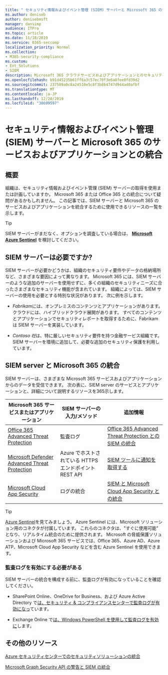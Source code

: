 ```yaml
---
title: " セキュリティ情報およびイベント管理 (SIEM) サーバーと Microsoft 365 のサービスおよびアプリケーションとの統合"
ms.author: deniseb
author: denisebmsft
manager: dansimp
audience: ITPro
ms.topic: article
ms.date: 11/18/2019
ms.service: O365-seccomp
localization_priority: Normal
ms.collection:
- M365-security-compliance
ms.custom:
- Ent_Solutions
- SIEM
description: Microsoft 365 クラウドサービスおよびアプリケーションとのセキュリティ情報およびイベント管理 (SIEM) サーバーの統合の概要を理解する
ms.openlocfilehash: b91d45235b61ff6a3c57ec70f3e6a8fee0fd39d2
ms.sourcegitcommit: 237589a0c8a24510e5c8f3b8b4747d944ad0afbf
ms.translationtype: MT
ms.contentlocale: ja-JP
ms.lasthandoff: 12/20/2019
ms.locfileid: "38699597"
---
```

#  <a name="security-information-and-event-management-siem-server-integration-with-microsoft-365-services-and-applications"></a>セキュリティ情報およびイベント管理 (SIEM) サーバーと Microsoft 365 のサービスおよびアプリケーションとの統合

## <a name="summary"></a>概要

組織は、セキュリティ情報およびイベント管理 (SIEM) サーバーの取得を使用または計画していますか。 Microsoft 365 または Office 365 との統合について疑問があるかもしれません。 この記事では、SIEM サーバーと Microsoft 365 のサービスおよびアプリケーションを統合するために使用できるリソースの一覧を示します。

> [!TIP]
> SIEM サーバーがまだなく、オプションを調査している場合は、 **[Microsoft Azure Sentinel](https://docs.microsoft.com/azure/sentinel/overview)** を検討してください。

## <a name="do-i-need-a-siem-server"></a>SIEM サーバーは必要ですか?

SIEM サーバーが必要かどうかは、組織のセキュリティ要件やデータの格納場所など、さまざまな要因によって異なります。 Microsoft 365 には、SIEM サーバーのような追加のサーバーを使用せずに、多くの組織のセキュリティニーズに合ったさまざまなセキュリティ機能が含まれています。 組織によっては、SIEM サーバーの使用を必要とする特別な状況があります。 次に例を示します。

- *Fabrikam*には、オンプレミスのコンテンツとアプリケーションがあります。クラウドには、ハイブリッドクラウド展開があります。 すべてのコンテンツとアプリケーションでセキュリティレポートを取得するために、Fabrikam は SIEM サーバーを実装しています。 

- *Contoso 社*は、特に厳しいセキュリティ要件を持つ金融サービス組織です。 SIEM サーバーを環境に追加して、必要な追加のセキュリティ保護を利用しています。

## <a name="siem-server-integration-with-microsoft-365"></a>SIEM server と Microsoft 365 の統合

SIEM サーバーは、さまざまな Microsoft 365 サービスおよびアプリケーションからのデータを受信できます。 次の表に、SIEM server のサービスとアプリケーションと、詳細について説明するリソースを365示します。 

| Microsoft 365 サービスまたはアプリケーション | SIEM サーバーの入力/メソッド | 追加情報 |
| --- | --- | --- |
| [Office 365 Advanced Threat Protection](office-365-atp.md)  | 監査ログ | [Office 365 Advanced Threat Protection との SIEM の統合](siem-integration-with-office-365-ti.md) |
| [Microsoft Defender Advanced Threat Protection](https://docs.microsoft.com/windows/security/threat-protection/) | Azure でホストされている HTTPS エンドポイント <br/>REST API| [SIEM ツールに通知を取得する](https://docs.microsoft.com/windows/security/threat-protection/microsoft-defender-atp/configure-siem) |
| [Microsoft Cloud App Security](https://docs.microsoft.com/cloud-app-security/what-is-cloud-app-security) | ログの統合 | [SIEM と Microsoft Cloud App Security との統合](https://docs.microsoft.com/cloud-app-security/siem) |

> [!TIP]
> [Azure Sentinel](https://docs.microsoft.com/azure/sentinel/overview)を見てみましょう。 Azure Sentinel には、Microsoft ソリューション用のコネクタが付属しています。 これらのコネクタは、"すぐに使用可能" となり、リアルタイム統合のために提供されます。 Microsoft の脅威保護ソリューションおよび Microsoft 365 サービスでは、Office 365、Azure AD、Azure ATP、Microsoft Cloud App Security などを含む Azure Sentinel を使用できます。

### <a name="audit-logging-must-be-turned-on"></a>監査ログを有効にする必要がある

SIEM サーバーの統合を構成する前に、監査ログが有効になっていることを確認してください。 

- SharePoint Online、OneDrive for Business、および Azure Active Directory で[は、セキュリティ & コンプライアンスセンターで監査ログが有効になっ](https://docs.microsoft.com/office365/securitycompliance/turn-audit-log-search-on-or-off)ています。

- Exchange Online で[は、Windows PowerShell を使用して監査ログを有効に](https://docs.microsoft.com/office365/securitycompliance/enable-mailbox-auditing)します。
 
## <a name="more-resources"></a>その他のリソース

[Azure セキュリティセンターでのセキュリティソリューションの統合](https://docs.microsoft.com/azure/security-center/security-center-partner-integration#exporting-data-to-a-siem)

[Microsoft Graph Security API の警告と SIEM の統合](https://docs.microsoft.com/graph/security-integration)